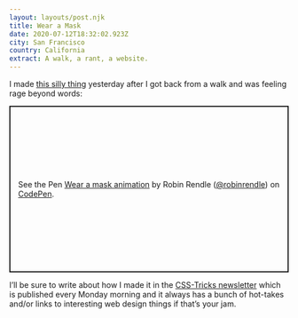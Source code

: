 ```yaml
---
layout: layouts/post.njk
title: Wear a Mask
date: 2020-07-12T18:32:02.923Z
city: San Francisco
country: California
extract: A walk, a rant, a website.
---
```


I made [this silly thing](https://codepen.io/robinrendle/pen/NWxzJPe) yesterday after I got back from a walk and was feeling rage beyond words:

<p class="codepen" data-height="600" data-theme-id="20935" data-default-tab="result" data-user="robinrendle" data-slug-hash="NWxzJPe" style="height: 300px; box-sizing: border-box; display: flex; align-items: center; justify-content: center; border: 2px solid; margin: 1em 0; padding: 1em;" data-pen-title="Wear a mask animation">
  <span>See the Pen <a href="https://codepen.io/robinrendle/pen/NWxzJPe">
  Wear a mask animation</a> by Robin Rendle (<a href="https://codepen.io/robinrendle">@robinrendle</a>)
  on <a href="https://codepen.io">CodePen</a>.</span>
</p>
<script async src="https://static.codepen.io/assets/embed/ei.js"></script>

I’ll be sure to write about how I made it in the [CSS-Tricks newsletter](https://css-tricks.com/newsletters/) which is published every Monday morning and it always has a bunch of hot-takes and/or links to interesting web design things if that’s your jam.
